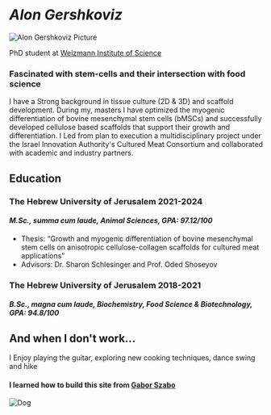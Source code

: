 # _Alon Gershkoviz_
![Alon Gershkoviz Picture](https://github.com/user-attachments/assets/002e6167-51d5-4c10-85a4-e4ddae8f6760)

PhD student at [Weizmann Institute of Science](https://www.weizmann.ac.il/Biomolecular_Sciences/Avinoam/home)

### Fascinated with stem-cells and their intersection with food science 

I have a Strong background in tissue culture (2D & 3D) and scaffold development. During my, masters I have optimized the  myogenic differentiation of bovine mesenchymal stem cells (bMSCs) and successfully developed cellulose based scaffolds that support their growth and differentiation. I Led from plan to execution a multidisciplinary project under the Israel Innovation Authority's Cultured Meat Consortium  and collaborated with academic and industry partners.

## **Education**
### The Hebrew University of Jerusalem 2021-2024
#### *M.Sc., summa cum laude, Animal Sciences, GPA: 97.12/100*
* Thesis: “Growth and myogenic differentiation of bovine mesenchymal stem cells on anisotropic cellulose-collagen scaffolds for cultured meat applications”
* Advisors: Dr. Sharon Schlesinger and Prof. Oded Shoseyov

### The Hebrew University of Jerusalem 2018-2021
#### *B.Sc., magna cum laude, Biochemistry, Food Science & Biotechnology, GPA: 94.8/100*

## **And when I don't work...**
I Enjoy playing the guitar, exploring new cooking techniques, dance swing and hike

#### I learned how to build this site from [Gabor Szabo](https://szabgab.com/)

![Dog](https://encrypted-tbn0.gstatic.com/images?q=tbn:ANd9GcTwyXeKDN29AmZgZPLS7n0Bepe8QmVappBwZCeA3XWEbWNdiDFB)
